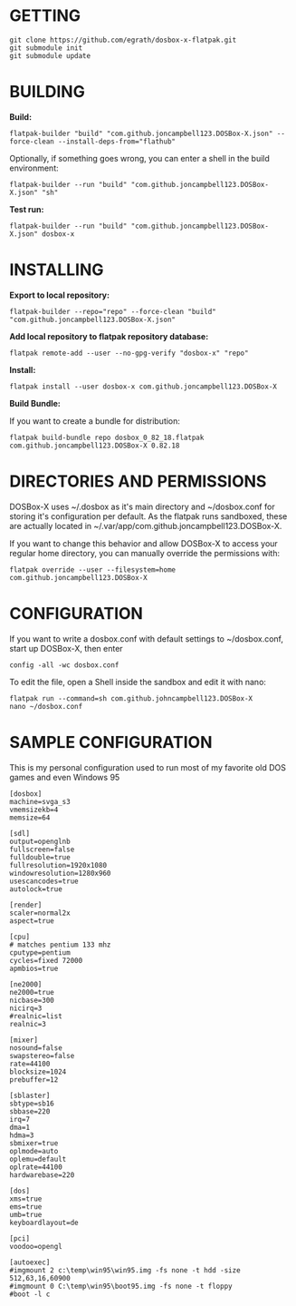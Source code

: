 # GETTING #

```
git clone https://github.com/egrath/dosbox-x-flatpak.git
git submodule init
git submodule update
```

# BUILDING #

**Build:**

```
flatpak-builder "build" "com.github.joncampbell123.DOSBox-X.json" --force-clean --install-deps-from="flathub"
```

Optionally, if something goes wrong, you can enter a shell in the build environment:

```
flatpak-builder --run "build" "com.github.joncampbell123.DOSBox-X.json" "sh"
```

**Test run:**

```
flatpak-builder --run "build" "com.github.joncampbell123.DOSBox-X.json" dosbox-x
```

# INSTALLING #

**Export to local repository:**

```
flatpak-builder --repo="repo" --force-clean "build" "com.github.joncampbell123.DOSBox-X.json"
```


**Add local repository to flatpak repository database:**

```
flatpak remote-add --user --no-gpg-verify "dosbox-x" "repo"
```

**Install:**

```
flatpak install --user dosbox-x com.github.joncampbell123.DOSBox-X
```

**Build Bundle:**

If you want to create a bundle for distribution:

```
flatpak build-bundle repo dosbox_0_82_18.flatpak com.github.joncampbell123.DOSBox-X 0.82.18
```

# DIRECTORIES AND PERMISSIONS #

DOSBox-X uses ~/.dosbox as it's main directory and ~/dosbox.conf for storing
it's configuration per default. As the flatpak runs sandboxed, these are 
actually located in ~/.var/app/com.github.joncampbell123.DOSBox-X.

If you want to change this behavior and allow DOSBox-X to access your regular
home directory, you can manually override the permissions with:

    flatpak override --user --filesystem=home com.github.joncampbell123.DOSBox-X

# CONFIGURATION #
If you want to write a dosbox.conf with default settings to ~/dosbox.conf,
start up DOSBox-X, then enter

    config -all -wc dosbox.conf
    
To edit the file, open a Shell inside the sandbox and edit it with nano:

    flatpak run --command=sh com.github.johncampbell123.DOSBox-X
    nano ~/dosbox.conf

# SAMPLE CONFIGURATION #

This is my personal configuration used to run most of my favorite old DOS games and even Windows 95

```
[dosbox]
machine=svga_s3
vmemsizekb=4
memsize=64

[sdl]
output=openglnb
fullscreen=false
fulldouble=true
fullresolution=1920x1080
windowresolution=1280x960
usescancodes=true
autolock=true

[render]
scaler=normal2x
aspect=true

[cpu]
# matches pentium 133 mhz
cputype=pentium
cycles=fixed 72000
apmbios=true

[ne2000]
ne2000=true
nicbase=300
nicirq=3
#realnic=list
realnic=3

[mixer] 
nosound=false 
swapstereo=false 
rate=44100 
blocksize=1024 
prebuffer=12 

[sblaster] 
sbtype=sb16
sbbase=220 
irq=7
dma=1 
hdma=3 
sbmixer=true 
oplmode=auto 
oplemu=default 
oplrate=44100 
hardwarebase=220 

[dos]
xms=true
ems=true
umb=true
keyboardlayout=de

[pci]
voodoo=opengl

[autoexec] 
#imgmount 2 c:\temp\win95\win95.img -fs none -t hdd -size 512,63,16,60900
#imgmount 0 C:\temp\win95\boot95.img -fs none -t floppy
#boot -l c
```
